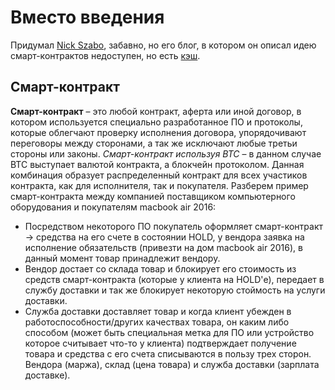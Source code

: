 Вместо введения
===============
Придумал [Nick Szabo](https://en.wikipedia.org/wiki/Nick_Szabo), забавно, но его блог, в котором он описал идею смарт-контрактов недоступен, но есть [кэш](http://web.archive.org/web/20160312140021/http://szabo.best.vwh.net/idea.html). 

Смарт-контракт
--------------
**Смарт-контракт** – это любой контракт, аферта или иной договор, в котором используется специально разработанное ПО и протоколы, которые облегчают проверку исполнения договора, упорядочивают переговоры между сторонами, а так же исключают любые третьи стороны или законы. 
*Смарт-контракт используя BTC* – в данном случае BTC выступает валютой контракта, а блокчейн протоколом. Данная комбинация образует распределенный контракт для всех участиков контракта, как для исполнителя, так и покупателя. Разберем пример смарт-контракта между компанией поставщиком компьютерного оборудования и покупателям macbook air 2016: 
* Посредством некоторого ПО покупатель оформляет смарт-контракт -> средства на его счете в состоянии HOLD, у вендора заявка на исполнение обязательств (привезти на дом macbook air 2016), в данный момент товар принадлежит вендору. 
* Вендор достает со склада товар и блокирует его стоимость из средств смарт-контракта (которые у клиента на HOLD'е), передает в службу доставки и так же блокирует некоторую стоймость на услуги доставки.
* Служба доставки доставляет товар и когда клиент убежден в работоспособности/других качествах товара, он каким либо способом (может быть специальная метка для ПО или устройство которое считывает что-то у клиента) подтверждает получение товара и средства с его счета списываются в пользу трех сторон. Вендора (маржа), склад (цена товара) и служба доставки (зарплата доставке).